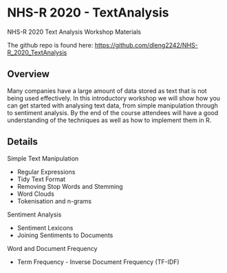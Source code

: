 # NHS-R 2020 - TextAnalysis

NHS-R 2020 Text Analysis Workshop Materials

The github repo is found here: https://github.com/dleng2242/NHS-R_2020_TextAnalysis

## Overview
Many companies have a large amount of data stored as text that is not being used effectively. 
In this introductory workshop we will show how you can get started with analysing text data, 
from simple manipulation through to sentiment analysis. By the end of the course attendees 
will have a good understanding of the techniques as well as how to implement them in R. 


## Details
 
Simple Text Manipulation
* Regular Expressions
* Tidy Text Format
* Removing Stop Words and Stemming
* Word Clouds
* Tokenisation and n-grams

Sentiment Analysis
* Sentiment Lexicons 
* Joining Sentiments to Documents

Word and Document Frequency
* Term Frequency - Inverse Document Frequency (TF-IDF)


